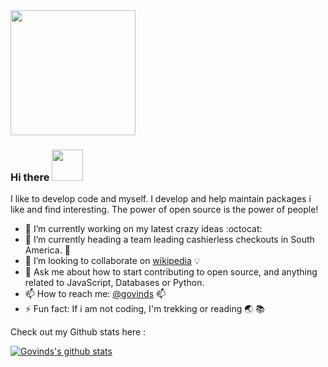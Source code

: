 <img src="https://media1.giphy.com/media/v1.Y2lkPTc5MGI3NjExZTd1YmkwYjZhM3NoZ21vZzlyenhobGJxM2RsdG1sbWFlcXJjMmljMiZlcD12MV9pbnRlcm5hbF9naWZfYnlfaWQmY3Q9Zw/3o7abAHdYvZdBNnGZq/giphy.gif" width="200px">

### Hi there <img src="https://media2.giphy.com/media/v1.Y2lkPTc5MGI3NjExdWJhaWhobHBzeTBzY29panZ0dGkxNnRyNWNlMWdwdDhrdzM5NHl2cSZlcD12MV9pbnRlcm5hbF9naWZfYnlfaWQmY3Q9Zw/3ogwFGEHrVxusDbDjO/giphy.gif" width="50px">

I like to develop code and myself. I develop and help maintain packages i like and find interesting. The power of open source is the power of people!

- 🔭 I’m currently working on my latest crazy ideas :octocat:
- 🌱 I’m currently heading a team leading cashierless checkouts in South America. 🏬
- 👯 I’m looking to collaborate on [wikipedia](https://github.com/dopecodez/Wikipedia.git) :bulb:
- 💬 Ask me about how to start contributing to open source, and anything related to JavaScript, Databases or Python.
- 📫 How to reach me: [@govinds](mailto:gvind4@gmail.com) :mailbox:
- ⚡ Fun fact: If i am not coding, I'm trekking or reading :earth_asia: :books:

Check out my Github stats here : 

[![Govinds's github stats](https://github-readme-stats-git-masterrstaa-rickstaa.vercel.app/api?username=dopecodez&show_icons=true)](https://github.com/anuraghazra/github-readme-stats)
